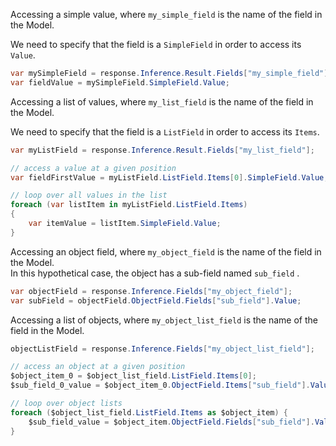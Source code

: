 Accessing a simple value, where `my_simple_field` is the name of the field in the Model.

We need to specify that the field is a `SimpleField` in order to access its `Value`.

```csharp
var mySimpleField = response.Inference.Result.Fields["my_simple_field"];
var fieldValue = mySimpleField.SimpleField.Value;
```

Accessing a list of values, where `my_list_field` is the name of the field in the Model.

We need to specify that the field is a `ListField` in order to access its `Items`.

```csharp
var myListField = response.Inference.Result.Fields["my_list_field"];

// access a value at a given position
var fieldFirstValue = myListField.ListField.Items[0].SimpleField.Value;

// loop over all values in the list
foreach (var listItem in myListField.ListField.Items)
{
    var itemValue = listItem.SimpleField.Value;
}
```

Accessing an object field, where `my_object_field` is the name of the field in the Model.\
In this hypothetical case, the object has a sub-field named `sub_field` .

```csharp
var objectField = response.Inference.Fields["my_object_field"];
var subField = objectField.ObjectField.Fields["sub_field"].Value;
```

Accessing a list of objects, where `my_object_list_field` is the name of the field in the Model.

```csharp
objectListField = response.Inference.Fields["my_object_list_field"];

// access an object at a given position
$object_item_0 = $object_list_field.ListField.Items[0];
$sub_field_0_value = $object_item_0.ObjectField.Items["sub_field"].Value;

// loop over object lists
foreach ($object_list_field.ListField.Items as $object_item) {
    $sub_field_value = $object_item.ObjectField.Fields["sub_field"].Value;
}
```
